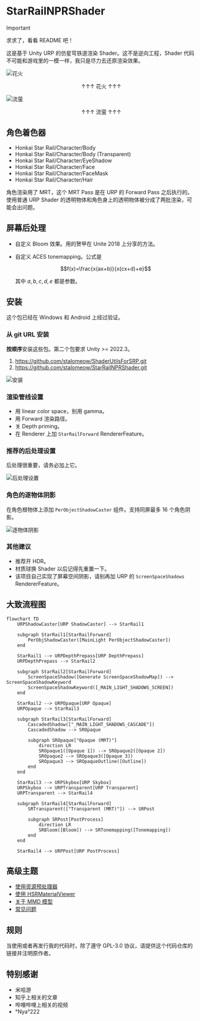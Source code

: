 # StarRailNPRShader

> [!IMPORTANT]
> 求求了，看看 README 吧！

这是基于 Unity URP 的仿星穹铁道渲染 Shader。这不是逆向工程，Shader 代码不可能和游戏里的一模一样，我只是尽力去还原渲染效果。

![花火](Screenshots~/sparkle.png)

<p align="center">↑↑↑ 花火 ↑↑↑</p>

![流萤](Screenshots~/firefly.png)

<p align="center">↑↑↑ 流萤 ↑↑↑</p>

## 角色着色器

- Honkai Star Rail/Character/Body
- Honkai Star Rail/Character/Body (Transparent)
- Honkai Star Rail/Character/EyeShadow
- Honkai Star Rail/Character/Face
- Honkai Star Rail/Character/FaceMask
- Honkai Star Rail/Character/Hair

角色渲染用了 MRT，这个 MRT Pass 是在 URP 的 Forward Pass 之后执行的。使用普通 URP Shader 的透明物体和角色身上的透明物体被分成了两批渲染，可能会出问题。

## 屏幕后处理

- 自定义 Bloom 效果。用的贺甲在 Unite 2018 上分享的方法。
- 自定义 ACES tonemapping。公式是

    $$f(x)=\frac{x(ax+b)}{x(cx+d)+e}$$

    其中 $a,b,c,d,e$ 都是参数。

## 安装

这个包已经在 Windows 和 Android 上经过验证。

### 从 git URL 安装

**按顺序**安装这些包。第二个包要求 Unity >= 2022.3。

1. https://github.com/stalomeow/ShaderUtilsForSRP.git
2. https://github.com/stalomeow/StarRailNPRShader.git

![安装](Screenshots~/_install.png)

### 渲染管线设置

- 用 linear color space，别用 gamma。
- 用 Forward 渲染路径。
- 关 Depth priming。
- 在 Renderer 上加 `StarRailForward` RendererFeature。

### 推荐的后处理设置

后处理很重要，请务必加上它。

![后处理设置](Screenshots~/_postprocessing.png)

### 角色的逐物体阴影

在角色根物体上添加 `PerObjectShadowCaster` 组件。支持同屏最多 16 个角色阴影。

![逐物体阴影](Screenshots~/_per_obj_shadow.png)

### 其他建议

- 推荐开 HDR。
- 材质球换 Shader 以后记得先重置一下。
- 该项目自己实现了屏幕空间阴影，请别再加 URP 的 `ScreenSpaceShadows` RendererFeature。

## 大致流程图

``` mermaid
flowchart TD
    URPShadowCaster[URP ShadowCaster] --> StarRail1
    
    subgraph StarRail1[StarRailForward]
        PerObjShadowCaster([MainLight PerObjectShadowCaster])
    end

    StarRail1 --> URPDepthPrepass[URP DepthPrepass]
    URPDepthPrepass --> StarRail2

    subgraph StarRail2[StarRailForward]
        ScreenSpaceShadow([Generate ScreenSpaceShadowMap]) --> ScreenSpaceShadowKeyword
        ScreenSpaceShadowKeyword([_MAIN_LIGHT_SHADOWS_SCREEN])
    end

    StarRail2 --> URPOpaque[URP Opaque]
    URPOpaque --> StarRail3

    subgraph StarRail3[StarRailForward]
        CascadedShadow(["_MAIN_LIGHT_SHADOWS_CASCADE"])
        CascadedShadow --> SROpaque

        subgraph SROpaque["Opaque (MRT)"]
            direction LR
            SROpaque1([Opaque 1]) --> SROpaque2([Opaque 2])
            SROpaque2 --> SROpaque3([Opaque 3])
            SROpaque3 --> SROpaqueOutline([Outline])
        end
    end

    StarRail3 --> URPSkybox[URP Skybox]
    URPSkybox --> URPTransparent[URP Transparent]
    URPTransparent --> StarRail4

    subgraph StarRail4[StarRailForward]
        SRTransparent(["Transparent (MRT)"]) --> SRPost
    
        subgraph SRPost[PostProcess]
            direction LR
            SRBloom([Bloom]) --> SRTonemapping([Tonemapping])
        end
    end

    StarRail4 --> URPPost[URP PostProcess]
```

## 高级主题

- [使用资源预处理器](Documentation~/WorkingWithAssetPreprocessor_CN.md)
- [使用 HSRMaterialViewer](Documentation~/WorkingWithHSRMaterialViewer_CN.md)
- [关于 MMD 模型](Documentation~/ForMMDModels_CN.md)
- [常见问题](Documentation~/FAQ_CN.md)

## 规则

当使用或者再发行我的代码时，除了遵守 GPL-3.0 协议，请提供这个代码仓库的链接并注明原作者。

## 特别感谢

- 米哈游
- 知乎上相关的文章
- 哔哩哔哩上相关的视频
- °Nya°222
